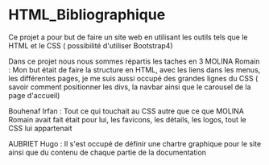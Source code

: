 # HTML_Bibliographique
Ce projet a pour but de faire un site web en utilisant les outils tels que le HTML et le CSS ( possibilité d'utiliser Bootstrap4)

Dans ce projet nous nous sommes répartis les taches en 3
MOLINA Romain : Mon but était de faire la structure en HTML, avec les liens dans les menus, les différentes pages, je me suis aussi occupé des grandes lignes du CSS ( savoir comment positionner les divs, la navbar ainsi que le carousel de la page d'accueil)

Bouhenaf Irfan : Tout ce qui touchait au CSS autre que ce que MOLINA Romain avait fait était pour lui, les favicons, les détails, les logos, tout le CSS lui appartenait

AUBRIET Hugo : Il s'est occupé de définir une chartre graphique pour le site ainsi que du contenu de chaque partie de la documentation



